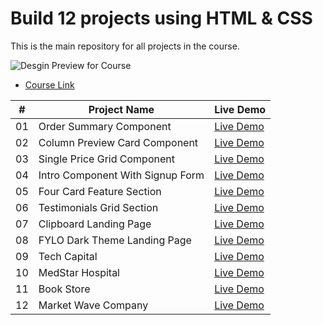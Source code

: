 # Build 12 projects using HTML & CSS

This is the main repository for all projects in the course.

![Desgin Preview for Course]("design/course-img.png")

- [Course Link](https://www.udemy.com/course/draft/5280624/?referralCode=F26190C15C0CDE918CF8)

|  #  | Project Name                     | Live Demo                                                                          |
| :-: | -------------------------------- | ---------------------------------------------------------------------------------- |
| 01  | Order Summary Component          | [Live Demo](https://mohamedelkashef15.github.io/Order-Summary-Component/)          |
| 02  | Column Preview Card Component    | [Live Demo](https://mohamedelkashef15.github.io/3-column-preview-card/)            |
| 03  | Single Price Grid Component      | [Live Demo](https://mohamedelkashef15.github.io/single-price-grid-component/)      |
| 04  | Intro Component With Signup Form | [Live Demo](https://mohamedelkashef15.github.io/intro-component-with-signup-form/) |
| 05  | Four Card Feature Section        | [Live Demo](https://mohamedelkashef15.github.io/four-card-feature-section/)        |
| 06  | Testimonials Grid Section        | [Live Demo](https://mohamedelkashef15.github.io/Testimonials-grid-section/)        |
| 07  | Clipboard Landing Page           | [Live Demo](https://mohamedelkashef15.github.io/Clipbord-Landing-page/)            |
| 08  | FYLO Dark Theme Landing Page     | [Live Demo](https://mohamedelkashef15.github.io/fylo-dark-theme-landing-page/)     |
| 09  | Tech Capital                     | [Live Demo](https://mohamedelkashef15.github.io/Tech-Capital/)                     |
| 10  | MedStar Hospital                 | [Live Demo](https://mohamedelkashef15.github.io/MedStar-Hospital/)                 |
| 11  | Book Store                       | [Live Demo](https://mohamedelkashef15.github.io/Book-Store/)                       |
| 12  | Market Wave Company              | [Live Demo](https://marketwave.mohamedelkashef.com/)                               |
